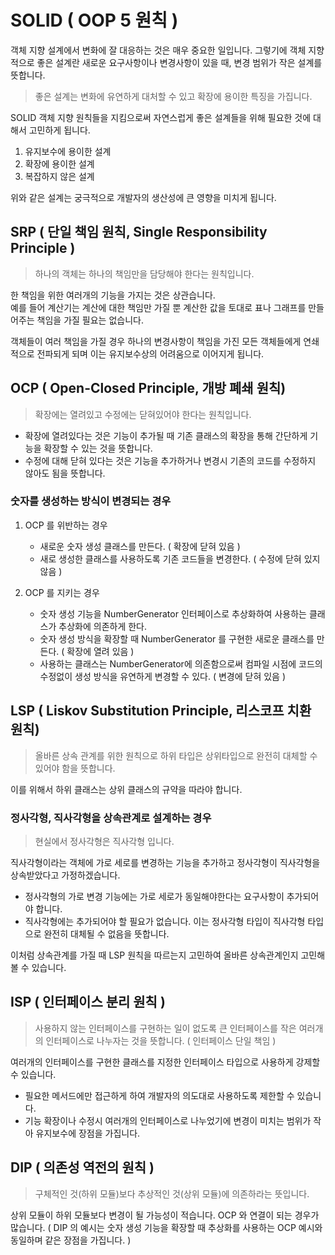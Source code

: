 # SOLID ( OOP 5 원칙 )
객체 지향 설계에서 변화에 잘 대응하는 것은 매우 중요한 일입니다. 그렇기에 객체 지향적으로 좋은 설계란 새로운 요구사항이나 변경사항이 있을 때, 변경 범위가 작은 설계를 뜻합니다.

> 좋은 설계는 변화에 유연하게 대처할 수 있고 확장에 용이한 특징을 가집니다. 

SOLID 객체 지향 원칙들을 지킴으로써 자연스럽게 좋은 설계들을 위해 필요한 것에 대해서 고민하게 됩니다.
1. 유지보수에 용이한 설계
2. 확장에 용이한 설계
3. 복잡하지 않은 설계

위와 같은 설계는 궁극적으로 개발자의 생산성에 큰 영향을 미치게 됩니다.


## SRP ( 단일 책임 원칙, Single Responsibility Principle )
> 하나의 객체는 하나의 책임만을 담당해야 한다는 원칙입니다. 

한 책임을 위한 여러개의 기능을 가지는 것은 상관습니다. <br>
예를 들어 계산기는 계산에 대한 책임만 가질 뿐 계산한 값을 토대로 표나 그래프를 만들어주는 책임을 가질 필요는 없습니다.<br>

객체들이 여러 책임을 가질 경우 하나의 변경사항이 책임을 가진 모든 객체들에게 연쇄적으로 전파되게 되며 이는 유지보수상의 어려움으로 이어지게 됩니다.

## OCP ( Open-Closed Principle, 개방 폐쇄 원칙)
> 확장에는 열려있고 수정에는 닫혀있어야 한다는 원칙입니다.
- 확장에 열려있다는 것은 기능이 추가될 때 기존 클래스의 확장을 통해 간단하게 기능을 확장할 수 있는 것을 뜻합니다.
- 수정에 대해 닫혀 있다는 것은 기능을 추가하거나 변경시 기존의 코드를 수정하지 않아도 됨을 뜻합니다.

### 숫자를 생성하는 방식이 변경되는 경우
1. OCP 를 위반하는 경우
   - 새로운 숫자 생성 클래스를 만든다. ( 확장에 닫혀 있음 )
   - 새로 생성한 클래스를 사용하도록 기존 코드들을 변경한다. ( 수정에 닫혀 있지 않음 )

2. OCP 를 지키는 경우
   - 숫자 생성 기능을 NumberGenerator 인터페이스로 추상화하여 사용하는 클래스가 추상화에 의존하게 한다.
   - 숫자 생성 방식을 확장할 때 NumberGenerator 를 구현한 새로운 클래스를 만든다. ( 확장에 열려 있음 )
   - 사용하는 클래스는 NumberGenerator에 의존함으로써 컴파일 시점에 코드의 수정없이 생성 방식을 유연하게 변경할 수 있다. ( 변경에 닫혀 있음 )

## LSP ( Liskov Substitution Principle, 리스코프 치환 원칙)
> 올바른 상속 관계를 위한 원칙으로 하위 타입은 상위타입으로 완전히 대체할 수 있어야 함을 뜻합니다.

이를 위해서 하위 클래스는 상위 클래스의 규약을 따라야 합니다. <br>

### 정사각형, 직사각형을 상속관계로 설계하는 경우
> 현실에서 정사각형은 직사각형 입니다.

직사각형이라는 객체에 가로 세로를 변경하는 기능을 추가하고 정사각형이 직사각형을 상속받았다고 가정하겠습니다.
- 정사각형의 가로 변경 기능에는 가로 세로가 동일해야한다는 요구사항이 추가되어야 합니다.
- 직사각형에는 추가되어야 할 필요가 없습니다. 
이는 정사각형 타입이 직사각형 타입으로 완전히 대체될 수 없음을 뜻합니다. <br>

이처럼 상속관계를 가질 때 LSP 원칙을 따르는지 고민하여 올바른 상속관계인지 고민해볼 수 있습니다.


## ISP ( 인터페이스 분리 원칙 )
> 사용하지 않는 인터페이스를 구현하는 일이 없도록 큰 인터페이스를 작은 여러개의 인터페이스로 나누자는 것을 뜻합니다. ( 인터페이스 단일 책임 )

여러개의 인터페이스를 구현한 클래스를 지정한 인터페이스 타입으로 사용하게 강제할 수 있습니다.
- 필요한 메서드에만 접근하게 하여 개발자의 의도대로 사용하도록 제한할 수 있습니다.
- 기능 확장이나 수정시 여러개의 인터페이스로 나누었기에 변경이 미치는 범위가 작아 유지보수에 장점을 가집니다.

## DIP ( 의존성 역전의 원칙 )
> 구체적인 것(하위 모듈)보다 추상적인 것(상위 모듈)에 의존하라는 뜻입니다.  

상위 모듈이 하위 모듈보다 변경이 될 가능성이 적습니다. OCP 와 연결이 되는 경우가 많습니다.
( DIP 의 예시는 숫자 생성 기능을 확장할 때 추상화를 사용하는 OCP 예시와 동일하며 같은 장점을 가집니다. )
